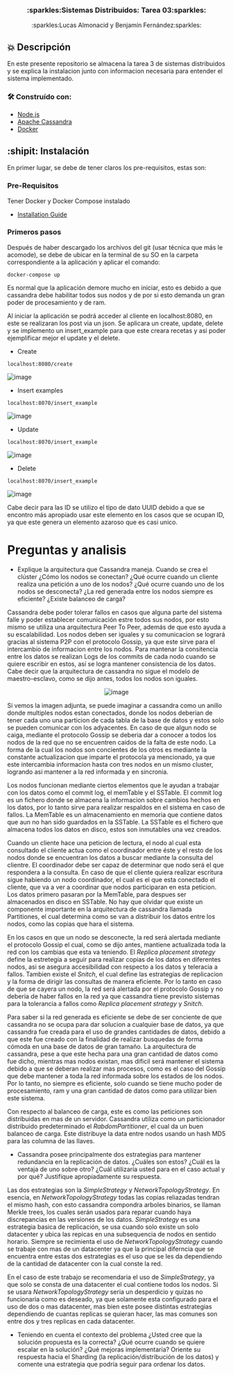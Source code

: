 <br />
<div align="center">

  <h3 align="center">:sparkles:Sistemas Distribuidos: Tarea 03:sparkles:</h3>

  <p align="center">
    :sparkles:Lucas Almonacid y Benjamín Fernández:sparkles:
  </p>
</div>

## :boom: Descripción

En este presente repositorio se almacena la tarea 3 de sistemas distribuidos y se explica la instalacion junto con informacion necesaria para entender el sistema implementado.

### 🛠 Construído con:


* [Node.js](https://nodejs.org/es/)
* [Apache Cassandra](https://cassandra.apache.org)
* [Docker](https://www.docker.com)

## :shipit: Instalación

En primer lugar, se debe de tener claros los pre-requisitos, estas son:

### Pre-Requisitos

Tener Docker y Docker Compose instalado
* [Installation Guide](https://docs.docker.com/compose/install/)

### Primeros pasos

Después de haber descargado los archivos del git (usar técnica que más le acomode), se debe de ubicar en la terminal de su SO en la carpeta correspondiente a la aplicación y aplicar el comando:
```curl
docker-compose up
```
Es normal que la aplicación demore mucho en iniciar, esto es debido a que cassandra debe habilitar todos sus nodos y de por si esto demanda un gran poder de procesamiento y de ram.

Al iniciar la aplicación se podrá acceder al cliente en localhost:8080, en este se realizaran los post via un json. Se aplicara un create, update, delete y se implemento un insert_example para que este creara recetas y asi poder ejemplificar mejor el update y el delete.

* Create

```curl
localhost:8080/create
```
![image](https://user-images.githubusercontent.com/90724923/173257422-05daa940-83f6-4122-a8fe-d984a2faf838.png)

* Insert examples

```curl
localhost:8070/insert_example
```
![image](https://user-images.githubusercontent.com/90724923/173257443-612e56c1-751b-4550-8021-acde2e69b53f.png)

* Update

```curl
localhost:8070/insert_example
```
![image](https://user-images.githubusercontent.com/90724923/173257459-2ff87cc1-dee8-40da-9f68-464187bc08bd.png)

* Delete

```curl
localhost:8070/insert_example
```
![image](https://user-images.githubusercontent.com/90724923/173257473-f63d53fc-17ea-49b2-bce5-bbd5fa40bdea.png)

Cabe decir para las ID se utilizo el tipo de dato UUID debido a que se encontro más apropiado usar este elemento en los casos que se ocupan ID, ya que este genera un elemento azaroso que es casi unico.

# Preguntas y analisis

* Explique la arquitectura que Cassandra maneja. Cuando se crea el clúster ¿Cómo los nodos se conectan? ¿Qué ocurre cuando un cliente realiza una petición a uno de los nodos? ¿Qué ocurre cuando uno de los nodos se desconecta? ¿La red generada entre los nodos siempre es eficiente? ¿Existe balanceo de carga?

Cassandra debe poder tolerar fallos en casos que alguna parte del sistema falle y poder establecer comunicación estre todos sus nodos, por esto mismo se utiliza una arquitectura Peer To Peer, además de que esto ayuda a su escalabilidad. Los nodos deben ser iguales y su comunicacion se logrará gracias al sistema P2P con el protocolo Gossip, ya que este sirve para el intercambio de informacion entre los nodos. Para mantenar la consitencia entre los datos se realizan Logs de los commits de cada nodo cuando se quiere escribir en estos, así se logra mantener consistencia de los datos. Cabe decir que la arquitectura de cassandra no sigue el modelo de maestro-esclavo, como se dijo antes, todos los nodos son iguales.

<center>
  
  ![image](https://user-images.githubusercontent.com/90724923/173517768-e7533c0c-e1f5-4e48-9106-c47a3f980068.png)

</center>

Si vemos la imagen adjunta, se puede imaginar a cassandra como un anillo donde multiples nodos estan conectados, donde los nodos deberian de tener cada uno una particion de cada tabla de la base de datos y estos solo se pueden comunicar con los adyacentes. En caso de que algun nodo se caiga, mediante el protocolo Gossip se deberia dar a conocer a todos los nodos de la red que no se encuentren caidos de la falta de este nodo. La forma de la cual los nodos son concientes de los otros es mediante la constante actualizacion que imparte el protocola ya mencionado, ya que este intercambia informacion hasta con tres nodos en un mismo cluster, logrando asi mantener a la red informada y en sincronia.

Los nodos funcionan mediante ciertos elementos que le ayudan a trabajar con los datos como el commit log, el memTable y el SSTable. El commit log es un fichero donde se almacena la informacion sobre cambios hechos en los datos, por lo tanto sirve para realizar respaldos en el sistema en caso de fallos. La MemTable es un almacenamiento en memoria que contiene datos que aun no han sido guardados en la SSTable. La SSTable es el fichero que almacena todos los datos en disco, estos son inmutables una vez creados.

Cuando un cliente hace una peticion de lectura, el nodo al cual esta consultado el cliente actua como el coordinador entre éste y el resto de los nodos donde se encuentran los datos a buscar mediante la consulta del clientre. El coordinador debe ser capaz de determinar que nodo será el que respondera a la consulta. En caso de que el cliente quiera realizar escritura sigue habiendo un nodo coordinador, el cual es el que esta conectado el cliente, que va a ver a coordinar que nodos participaran en esta peticion. Los datos primero pasaran por la MemTable, para despues ser almacenados en disco en SSTable. No hay que olvidar que existe un componente importante en la arquitectura de cassandra llamada Partitiones, el cual determina como se van a distribuir los datos entre los nodos, como las copias que hara el sistema.

En los casos en que un nodo se desconecte, la red será alertada mediante el protocolo Gossip el cual, como se dijo antes, mantiene actualizada toda la red con los cambias que esta va teniendo. El *Replica placement strategy* define la estretegia a seguir para realizar copias de los datos en diferentes nodos, asi se asegura accesibilidad con respecto a los datos y teleracia a fallos. Tambien existe el *Snitch*, el cual define las estrategias de replicacion y la forma de dirigir las consultas de manera eficiente. Por lo tanto en caso de que se cayera un nodo, la red será alertada por el protocolo Gossip y no deberia de haber fallos en la red ya que cassandra tiene previsto sistemas para la tolerancia a fallos como *Replica placement strategy* y *Snitch*.

Para saber si la red generada es eficiente se debe de ser conciente de que cassandra no se ocupa para dar solucion a cualquier base de datos, ya que cassandra fue creada para el uso de grandes cantidades de datos, debido a que este fue creado con la finalidad de realizar busquedas de forma cómoda en una base de datos de gran tamaño. La arquitectura de cassandra, pese a que este hecha para una gran cantidad de datos como fue dicho, mientras mas nodos existan, mas dificil será mantener el sistema debido a que se deberan realizar mas procesos, como es el caso del Gossip que debe mantener a toda la red informada sobre los estados de los nodos. Por lo tanto, no siempre es eficiente, solo cuando se tiene mucho poder de procesamiento, ram y una gran cantidad de datos como para utilizar bien este sistema.

Con respecto al balanceo de carga, este es como las peticiones son distribuidas en mas de un servidor. Cassandra utiliza como un particionador distribuido predeterminado el *RabdomPartitioner*, el cual da un buen balanceo de carga. Este distribuye la data entre nodos usando un hash MD5 para las columna de las llaves.


* Cassandra posee principalmente dos estrategias para mantener redundancia en la replicación de datos. ¿Cuáles son estos? ¿Cuál es la ventaja de uno sobre otro? ¿Cuál utilizaría usted para en el caso actual y por qué? Justifique apropiadamente su respuesta.

Las dos estrategias son la *SimpleStrategy* y *NetworkTopologyStrategy*. En esencia, en *NetworkTopologyStrategy* todas las copias reliazadas tendran el mismo hash, con esto cassandra compondra arboles binarios, se llaman Merkle trees, los cuales serán usados para reparar cuando haya discrepancias en las versiones de los datos. *SimpleStrategy* es una estrategia basica de replicación, se usa cuando solo existe un solo datacenter y ubica las repicas en una subsequencia de nodos en sentido horario. Siempre se recimienta el uso de *NetworkTopologyStrategy* cuando se trabaje con mas de un datacenter ya que la principal diferncia que se encuentra entre estas dos estrategias es el uso que se les da dependiendo de la cantidad de datacenter con la cual conste la red.

En el caso de este trabajo se recomendaria el uso de *SimpleStrategy*, ya que solo se consta de una datacenter el cual contiene todos los nodos. Si se usara *NetworkTopologyStrategy* seria un desperdicio y quizas no funcionaria como es deseado, ya que solamente esta configurado para el uso de dos o mas datacenter, mas bien este posee distintas estrategias dependiendo de cuantas replicas se quieran hacer, las mas comunes son entre dos y tres replicas en cada datacenter.


* Teniendo en cuenta el contexto del problema ¿Usted cree que la solución propuesta es la correcta? ¿Qué ocurre cuando se quiere escalar en la solución? ¿Qué mejoras implementaría? Oriente su respuesta hacia el Sharding (la replicación/distribución de los datos) y comente una estrategia que podría seguir para ordenar los datos.


